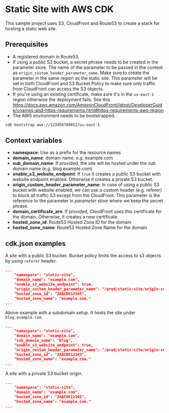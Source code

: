 # Static Site with AWS CDK
This sample project uses S3, CloudFront and Route53 to create a stack for 
hosting a static web site.

## Prerequisites
- A registered domain in Route53.
- If using a public S3 bucket, a secret phrase needs to be created in the parameter store. The name of the parameter to be passed in the context as `origin_custom_header_parameter_name`. Make sure to create the parameter in the same region as the static site. This parameter will be set in both CloudFront and S3 Bucket Policy to make sure only traffic from CloudFront can access the S3 objects.
- If you're using an existing certificate, make sure it's in the `us-east-1` region otherwise the deployment fails. See this https://docs.aws.amazon.com/AmazonCloudFront/latest/DeveloperGuide/cnames-and-https-requirements.html#https-requirements-aws-region
- The AWS environment needs to be bootstrapped.
```sh
cdk bootstrap aws://123456789012/us-east-1
```


## Context variables
- **namespace**: Use as a prefix for the resource names
- **domain_name**: domain name. e.g. example.com
- **sub_domain_name**: If provided, the site will be hosted under the sub domain name (e.g. blog.example.com)
- **enable_s3_website_endpoint**: If `true` it creates a public S3 bucket with website endpoint enabled. Otherwise it creates a private S3 bucket.
- **origin_custom_header_parameter_name**: In case of using a public S3 bucket with website enabled, we can use a custom header (e.g. referer) to block all traffic S3 except from the CloudFront. This parameter is the reference to the parameter in *parameter store* where we keep the secret phrase.
- **domain_certificate_arn**: If provided, CloudFront uses this certificate for the domain. Otherwise, it creates a new certificate.
- **hosted_zone_id**: Route53 Hosted Zone ID for the domain
- **hosted_zone_name**: Route53 Hosted Zone Name for the domain

## cdk.json examples

A site with a public S3 bucket. Bucket policy limits the access to s3 objects by using `referer` header.
```json
...
    "namespace": "static-site",
    "domain_name": "example.com",
    "enable_s3_website_endpoint": true,
    "origin_custom_header_parameter_name": "/prod/static-site/origin-custom-header/referer",
    "hosted_zone_id": "ZABCDE12345",
    "hosted_zone_name": "example.com."
...
```
Above example with a subdomain setup. It hosts the site under `blog.example.com`
```json
...
    "namespace": "static-site",
    "domain_name": "example.com",
    "sub_domain_name": "blog",
    "enable_s3_website_endpoint": true,
    "origin_custom_header_parameter_name": "/prod/static-site/origin-custom-header/referer",
    "hosted_zone_id": "ZABCDE12345",
    "hosted_zone_name": "example.com."
...
```
A site with a private S3 bucket origin.
```json
...
    "namespace": "static-site",
    "domain_name": "example.com",
    "hosted_zone_id": "ZABCDE12345",
    "hosted_zone_name": "example.com."
...
```
